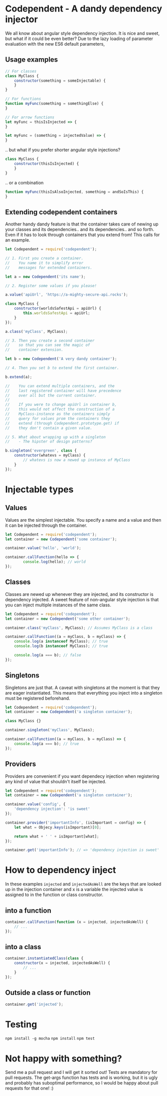 Codependent - A dandy dependency injector
=========================================

We all know about angular style dependency injection. It is nice and sweet,
but what if it could be even better? Due to the lazy loading of parameter
evaluation with the new ES6 default parameters,

Usage examples
--------------

```javascript
// For classes
class MyClass {
    constructor(something = someInjectable) {
    }
}

// For functions
function myFunc(something = somethingElse) {
}

// For arrow functions
let myFunc = thisIsInjected => {
}

let myFunc = (something = injectedValue) => {
}
```

.. but what if you prefer shorter angular style injections?

```javascript
class MyClass {
    constructor(thisIsInjected) {
    }
}
```

.. or a combination

```javascript
function myFunc(thisIsAlsoInjected, something = andSoIsThis) {
}

```
Extending codependent containers
--------------------------------

Another handy dandy feature is that the container takes care of
newing up your classes and its dependencies.. and its
dependencies.. and so forth. Even if it has to look through
containers that you extend from! This calls for an example.

```javascript
let Codependent = require('codependent');

// 1. First you create a container.
//    You name it to simplify error
//    messages for extended containers.

let a = new Codependent('its name');

// 2. Register some values if you please!

a.value('apiUrl', 'https://a-mighty-secure-api.rocks');

class MyClass {
    constructor(worldsSafestApi = apiUrl) {
        this.worldsSafestApi = apiUrl;
    }
});

a.class('myClass', MyClass);

// 3. Then you create a second container
//    so that you can see the magic of
//    container extension.

let b = new Codependent('A very dandy container');

// 4. Then you set b to extend the first container.

b.extend(a);

//    You can extend multiple containers, and the
//    last registered container will have precedence
//    over all but the current container.
//
//    If you were to change apiUrl in container b,
//    this would not affect the construction of a
//    MyClass-instance as the containers simply
//    query for values prom the containers they
//    extend (through Codependent.prototype.get) if
//    they don't contain a given value.

// 5. What about wrapping up with a singleton
//    - The hipster of design patterns?

b.singleton('evergreen', class {
    constructor(whatevs = myClass) {
        // whatevs is now a newed up instance of MyClass
    }
});
```

Injectable types
================

Values
------

Values are the simplest injectable. You specify a name and a value and
then it can be injected through the container.

```javascript
let Codependent = require('codependent');
let container = new Codependent('some container');

container.value('hello', 'world');

container.callFunction(hello => {
        console.log(hello); // world
});
```

Classes
-------

Classes are newed up whenever they are injected, and its constructor
is dependency injected. A sweet feature of non-angular style injection
is that you can inject multiple instances of the same class.

```javascript
let Codependent = require('codependent');
let container = new Codependent('some other container');

container.class('myClass', MyClass); // Assumes MyClass is a class

container.callFunction((a = myClass, b = myClass) => {
    console.log(a instanceof MyClass); // true
    console.log(b instanceof MyClass); // true

    console.log(a === b); // false
});
```

Singletons
----------
Singletons are just that. A caveat with singletons at the moment is
that they are eager instantiated. This means that everything you
inject into a singleton must be registered beforehand.

```javascript
let Codependent = require('codependent');
let container = new Codependent('a singleton container');

class MyClass {}

container.singleton('myClass', MyClass);

container.callFunction((a = myClass, b = myClass) => {
    console.log(a === b); // true
});

```

Providers
---------
Providers are convenient if you want dependecy injection
when registering any kind of value that shouldn't itself
be injected.

```javascript
let Codependent = require('codependent');
let container = new Codependent('a singleton container');

container.value('config', {
    'dependency injection': 'is sweet'
});

container.provider('importantInfo', (isImportant = config) => {
    let what = Objecy.keys(isImportant)[0];

    return what + ' ' + isImportant[what];
});

container.get('importantInfo'); // => 'dependency injection is sweet'

```

How to dependency inject
========================

In these examples `injected` and `injectedAsWell` are the keys
that are looked up in the injection container and x is a
variable the injected value is assigned to in the function
or class constructor.

into a function
---------------

```javascript
container.callFunction(function (x = injected, injectedAsWell) {
    // ...
});
```

into a class
------------

```javascript
container.instantiatedClass(class {
    constructor(x = injected, injectedAsWell) {
        // ...
    }
});
```

Outside a class or function
---------------------------

```javascript
container.get('injected');
```

Testing
=======

`npm install -g mocha`
`npm install`
`npm test`

Not happy with something?
=========================

Send me a pull request and I will get it sorted out! Tests are mandatory for pull requests.
The get-args function has tests and is working, but it is ugly and probably has suboptimal
performance, so I would be happy about pull requests for that one! :)

